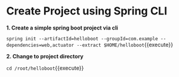 
# Create Project using Spring CLI

**1. Create a simple spring boot project via cli**

``spring init --artifactId=helloboot --groupId=com.example --dependencies=web,actuator --extract $HOME/helloboot``{{execute}}

**2. Change to project directory**

``cd /root/helloboot``{{execute}}